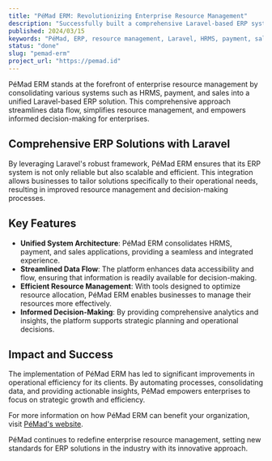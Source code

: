 ```yaml
---
title: "PéMad ERM: Revolutionizing Enterprise Resource Management"
description: "Successfully built a comprehensive Laravel-based ERP system, consolidating separate HRMS, payment, and sales applications. Streamlining data flow, simplifies resource management, and empowers informed decision-making for the enterprise."
published: 2024/03/15
keywords: "PéMad, ERP, resource management, Laravel, HRMS, payment, sales"
status: "done"
slug: "pemad-erm"
project_url: "https://pemad.id"
---
```


PéMad ERM stands at the forefront of enterprise resource management by consolidating various systems such as HRMS, payment, and sales into a unified Laravel-based ERP solution. This comprehensive approach streamlines data flow, simplifies resource management, and empowers informed decision-making for enterprises.

## Comprehensive ERP Solutions with Laravel

By leveraging Laravel's robust framework, PéMad ERM ensures that its ERP system is not only reliable but also scalable and efficient. This integration allows businesses to tailor solutions specifically to their operational needs, resulting in improved resource management and decision-making processes.

## Key Features

-   **Unified System Architecture**: PéMad ERM consolidates HRMS, payment, and sales applications, providing a seamless and integrated experience.
-   **Streamlined Data Flow**: The platform enhances data accessibility and flow, ensuring that information is readily available for decision-making.
-   **Efficient Resource Management**: With tools designed to optimize resource allocation, PéMad ERM enables businesses to manage their resources more effectively.
-   **Informed Decision-Making**: By providing comprehensive analytics and insights, the platform supports strategic planning and operational decisions.

## Impact and Success

The implementation of PéMad ERM has led to significant improvements in operational efficiency for its clients. By automating processes, consolidating data, and providing actionable insights, PéMad empowers enterprises to focus on strategic growth and efficiency.

For more information on how PéMad ERM can benefit your organization, visit [PéMad's website](https://pemad.id).

PéMad continues to redefine enterprise resource management, setting new standards for ERP solutions in the industry with its innovative approach.
